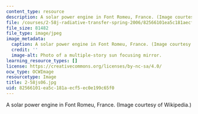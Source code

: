 ```yaml
---
content_type: resource
description: A solar power engine in Font Romeu, France. (Image courtesy of Wikipedia.)
file: /courses/2-58j-radiative-transfer-spring-2006/82566101ea5c181aecf5ec0e199c65f0_2-58js06.jpg
file_size: 81482
file_type: image/jpeg
image_metadata:
  caption: A solar power engine in Font Romeu, France. (Image courtesy of [Wikipedia](http://en.wikipedia.org/wiki/Main_Page).)
  credit: ''
  image-alt: Photo of a multiple-story sun focusing mirror.
learning_resource_types: []
license: https://creativecommons.org/licenses/by-nc-sa/4.0/
ocw_type: OCWImage
resourcetype: Image
title: 2-58js06.jpg
uid: 82566101-ea5c-181a-ecf5-ec0e199c65f0
---
```

A solar power engine in Font Romeu, France. (Image courtesy of Wikipedia.)
